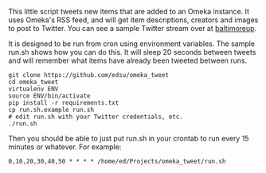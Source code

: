 This little script tweets new items that are added to an Omeka instance. It uses
Omeka's RSS feed, and will get item descriptions, creators and images to post to Twitter. You can see a sample Twitter stream over at [baltimoreup](https://twitter.com/baltimoreup).

It is designed to be run from cron using environment variables. The sample
run.sh shows how you can do this. It will sleep 20 seconds between tweets
and will remember what items have already been tweeted between runs.

    git clone https://github.com/edsu/omeka_tweet
    cd omeka_tweet
    virtualenv ENV
    source ENV/bin/activate
    pip install -r requirements.txt
    cp run.sh.example run.sh
    # edit run.sh with your Twitter credentials, etc.
    ./run.sh

Then you should be able to just put run.sh in your crontab to run 
every 15 minutes or whatever. For example:

    0,10,20,30,40,50 * * * * /home/ed/Projects/omeka_tweet/run.sh
